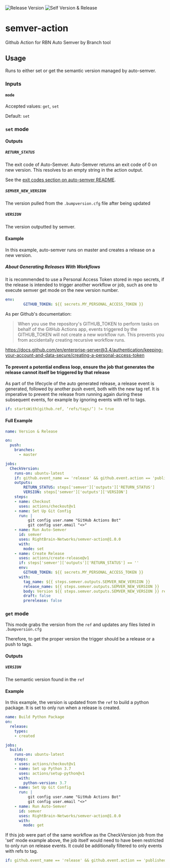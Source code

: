 ![Release Version](https://img.shields.io/github/v/release/RightBrain-Networks/semver-action) ![Self Version & Release](https://github.com/RightBrain-Networks/semver-action/workflows/Self%20Version%20&%20Release/badge.svg)

# semver-action

Github Action for RBN Auto Semver by Branch tool

## Usage

Runs to either set or get the semantic version managed by auto-semver.

### Inputs

#### `mode`

Accepted values: `get`, `set`

Default: `set`

### `set` mode

#### Outputs

##### `RETURN_STATUS`

The exit code of Auto-Semver. Auto-Semver returns an exit code of 0 on new version. This resolves to an empty string in the 
action output.

See the [exit codes section on auto-semver README](https://github.com/RightBrain-Networks/auto-semver#usage).

##### `SEMVER_NEW_VERSION`

The version pulled from the `.bumpversion.cfg` file after being updated

##### `VERSION`

The version outputted by semver.

#### Example

In this example, auto-semver runs on master and creates a release on a new version. 

##### About Generating Releases With Workflows
It is recommended to use a Personal Access Token stored in repo secrets, if the release is intended to trigger another 
workflow or job, such as one to execute semver get mode on the new version number. 

```yaml
env:
        GITHUB_TOKEN: ${{ secrets.MY_PERSONAL_ACCESS_TOKEN }}
```
As per Github's documentation:
> When you use the repository's GITHUB_TOKEN to perform tasks on behalf of the GitHub Actions app, events triggered by 
> the GITHUB_TOKEN will not create a new workflow run. This prevents you from accidentally creating recursive workflow 
> runs.

https://docs.github.com/en/enterprise-server@3.4/authentication/keeping-your-account-and-data-secure/creating-a-personal-access-token

#### **To prevent a potential endless loop, ensure the job that generates the release cannot itself be triggered by that release**
As part of the lifecycle of the auto generated release, a release event is generated, followed by another push event, 
both with the new tag ref. It is imperative to prevent the release from running again during these subsequent events, 
for example by ignoring events with ref to tags.
```yaml
if: startsWith(github.ref, ‘refs/tags/’) != true
```

#### Full Example
```yaml
name: Version & Release

on:
  push:
    branches:
      - master

jobs:
  CheckVersion:
    runs-on: ubuntu-latest
    if: github.event_name == 'release' && github.event.action == 'published' && startsWith(github.ref, ‘refs/tags/’)
    outputs:
        RETURN_STATUS: steps['semver']['outputs']['RETURN_STATUS']
        VERSION: steps['semver']['outputs']['VERSION']
    steps:
    - name: Checkout
      uses: actions/checkout@v1
    - name: Set Up Git Config
      run: |
          git config user.name "GitHub Actions Bot"
          git config user.email "<>"
    - name: Run Auto-Semver
      id: semver
      uses: RightBrain-Networks/semver-action@1.0.0
      with:
        mode: set
    - name: Create Release
      uses: actions/create-release@v1
      if: steps['semver']['outputs']['RETURN_STATUS'] == ''
      env:
        GITHUB_TOKEN: ${{ secrets.MY_PERSONAL_ACCESS_TOKEN }}
      with:
        tag_name: ${{ steps.semver.outputs.SEMVER_NEW_VERSION }}
        release_name: ${{ steps.semver.outputs.SEMVER_NEW_VERSION }}
        body: Version ${{ steps.semver.outputs.SEMVER_NEW_VERSION }} released automatically by [RightBrain-Networks/auto-semver](https://github.com/RightBrain-Networks/auto-semver)
        draft: false
        prerelease: false
```

### `get` mode

This mode grabs the version from the `ref` and updates any files listed in `.bumpversion.cfg`

Therefore, to get the proper version the trigger should be a release or a push to tags. 

#### Outputs

##### `VERSION`

The semantic version found in the `ref`

#### Example

In this example, the version is updated from the `ref` to build a python package. It is set to only run when a release
is created. 
```yaml
name: Build Python Package
on:
  release:
    types:
    - created

jobs:
  build:
    runs-on: ubuntu-latest
    steps:
    - uses: actions/checkout@v1
    - name: Set up Python 3.7
      uses: actions/setup-python@v1
      with:
        python-version: 3.7
    - name: Set Up Git Config
      run: |
          git config user.name "GitHub Actions Bot"
          git config user.email "<>"
    - name: Run Auto-Semver
      id: semver
      uses: RightBrain-Networks/semver-action@1.0.0
      with:
        mode: get
```
If this job were part of the same workflow as the CheckVersion job from the 'set' mode example above, the job itself 
would need to have been restricted to only run on release events. It could be additionally filtered to only events with 
refs to tag.
```yaml
if: github.event_name == 'release' && github.event.action == 'published' && startsWith(github.ref, ‘refs/tags/’)
```
